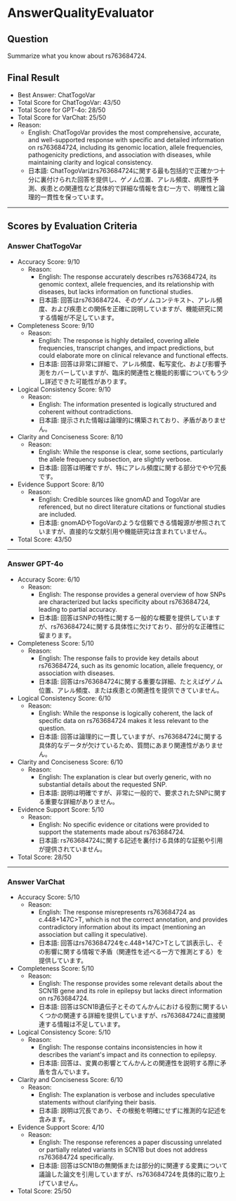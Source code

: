 # AnswerQualityEvaluator

## Question

Summarize what you know about rs763684724.

## Final Result

- Best Answer: ChatTogoVar
- Total Score for ChatTogoVar: 43/50
- Total Score for GPT-4o: 28/50
- Total Score for VarChat: 25/50
- Reason:
  - English: ChatTogoVar provides the most comprehensive, accurate, and well-supported response with specific and detailed information on rs763684724, including its genomic location, allele frequencies, pathogenicity predictions, and association with diseases, while maintaining clarity and logical consistency.
  - 日本語: ChatTogoVarはrs763684724に関する最も包括的で正確かつ十分に裏付けられた回答を提供し、ゲノム位置、アレル頻度、病原性予測、疾患との関連性など具体的で詳細な情報を含む一方で、明確性と論理的一貫性を保っています。

---

## Scores by Evaluation Criteria

### Answer ChatTogoVar
- Accuracy Score: 9/10
  - Reason: 
    - English: The response accurately describes rs763684724, its genomic context, allele frequencies, and its relationship with diseases, but lacks information on functional studies.
    - 日本語: 回答はrs763684724、そのゲノムコンテキスト、アレル頻度、および疾患との関係を正確に説明していますが、機能研究に関する情報が不足しています。
- Completeness Score: 9/10
  - Reason: 
    - English: The response is highly detailed, covering allele frequencies, transcript changes, and impact predictions, but could elaborate more on clinical relevance and functional effects.
    - 日本語: 回答は非常に詳細で、アレル頻度、転写変化、および影響予測をカバーしていますが、臨床的関連性と機能的影響についてもう少し詳述できた可能性があります。
- Logical Consistency Score: 9/10
  - Reason: 
    - English: The information presented is logically structured and coherent without contradictions.
    - 日本語: 提示された情報は論理的に構築されており、矛盾がありません。
- Clarity and Conciseness Score: 8/10
  - Reason: 
    - English: While the response is clear, some sections, particularly the allele frequency subsection, are slightly verbose.
    - 日本語: 回答は明確ですが、特にアレル頻度に関する部分でやや冗長です。
- Evidence Support Score: 8/10
  - Reason: 
    - English: Credible sources like gnomAD and TogoVar are referenced, but no direct literature citations or functional studies are included.
    - 日本語: gnomADやTogoVarのような信頼できる情報源が参照されていますが、直接的な文献引用や機能研究は含まれていません。
- Total Score: 43/50

---

### Answer GPT-4o
- Accuracy Score: 6/10
  - Reason: 
    - English: The response provides a general overview of how SNPs are characterized but lacks specificity about rs763684724, leading to partial accuracy.
    - 日本語: 回答はSNPの特性に関する一般的な概要を提供していますが、rs763684724に関する具体性に欠けており、部分的な正確性に留まります。
- Completeness Score: 5/10
  - Reason: 
    - English: The response fails to provide key details about rs763684724, such as its genomic location, allele frequency, or association with diseases.
    - 日本語: 回答はrs763684724に関する重要な詳細、たとえばゲノム位置、アレル頻度、または疾患との関連性を提供できていません。
- Logical Consistency Score: 6/10
  - Reason: 
    - English: While the response is logically coherent, the lack of specific data on rs763684724 makes it less relevant to the question.
    - 日本語: 回答は論理的に一貫していますが、rs763684724に関する具体的なデータが欠けているため、質問にあまり関連性がありません。
- Clarity and Conciseness Score: 6/10
  - Reason: 
    - English: The explanation is clear but overly generic, with no substantial details about the requested SNP.
    - 日本語: 説明は明確ですが、非常に一般的で、要求されたSNPに関する重要な詳細がありません。
- Evidence Support Score: 5/10
  - Reason: 
    - English: No specific evidence or citations were provided to support the statements made about rs763684724.
    - 日本語: rs763684724に関する記述を裏付ける具体的な証拠や引用が提供されていません。
- Total Score: 28/50

---

### Answer VarChat
- Accuracy Score: 5/10
  - Reason: 
    - English: The response misrepresents rs763684724 as c.448+147C>T, which is not the correct annotation, and provides contradictory information about its impact (mentioning an association but calling it speculative).
    - 日本語: 回答はrs763684724をc.448+147C>Tとして誤表示し、その影響に関する情報で矛盾（関連性を述べる一方で推測とする）を提供しています。
- Completeness Score: 5/10
  - Reason: 
    - English: The response provides some relevant details about the SCN1B gene and its role in epilepsy but lacks direct information on rs763684724.
    - 日本語: 回答はSCN1B遺伝子とそのてんかんにおける役割に関するいくつかの関連する詳細を提供していますが、rs763684724に直接関連する情報は不足しています。
- Logical Consistency Score: 5/10
  - Reason: 
    - English: The response contains inconsistencies in how it describes the variant's impact and its connection to epilepsy.
    - 日本語: 回答は、変異の影響とてんかんとの関連性を説明する際に矛盾を含んでいます。
- Clarity and Conciseness Score: 6/10
  - Reason: 
    - English: The explanation is verbose and includes speculative statements without clarifying their basis.
    - 日本語: 説明は冗長であり、その根拠を明確にせずに推測的な記述を含みます。
- Evidence Support Score: 4/10
  - Reason: 
    - English: The response references a paper discussing unrelated or partially related variants in SCN1B but does not address rs763684724 specifically.
    - 日本語: 回答はSCN1Bの無関係または部分的に関連する変異について議論した論文を引用していますが、rs763684724を具体的に取り上げていません。
- Total Score: 25/50